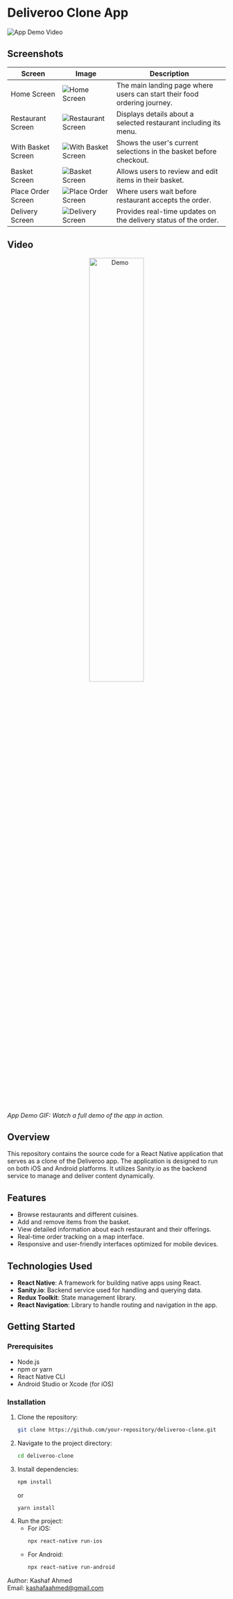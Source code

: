 # Deliveroo Clone App

![App Demo Video](./assets/orderLoading.gif)

## Screenshots

| Screen             | Image                                                | Description                                                              |
| ------------------ | ---------------------------------------------------- | ------------------------------------------------------------------------ |
| Home Screen        | ![Home Screen](./static/HomeScreen.png)              | The main landing page where users can start their food ordering journey. |
| Restaurant Screen  | ![Restaurant Screen](./static/RestaurantScreen.png)  | Displays details about a selected restaurant including its menu.         |
| With Basket Screen | ![With Basket Screen](./static/WithBasket.png)       | Shows the user's current selections in the basket before checkout.       |
| Basket Screen      | ![Basket Screen](./static/BasketScreen.png)          | Allows users to review and edit items in their basket.                   |
| Place Order Screen | ![Place Order Screen](./static/PlaceOrderScreen.png) | Where users wait before restaurant accepts the order.                    |
| Delivery Screen    | ![Delivery Screen](./static/DeliveryScreen.png)      | Provides real-time updates on the delivery status of the order.          |

## Video

<p align="center">
  <img src="./static/demo.gif" alt="Demo" width="50%" />
</p>

_App Demo GIF: Watch a full demo of the app in action._

## Overview

This repository contains the source code for a React Native application that serves as a clone of the Deliveroo app. The application is designed to run on both iOS and Android platforms. It utilizes Sanity.io as the backend service to manage and deliver content dynamically.

## Features

- Browse restaurants and different cuisines.
- Add and remove items from the basket.
- View detailed information about each restaurant and their offerings.
- Real-time order tracking on a map interface.
- Responsive and user-friendly interfaces optimized for mobile devices.

## Technologies Used

- **React Native**: A framework for building native apps using React.
- **Sanity.io**: Backend service used for handling and querying data.
- **Redux Toolkit**: State management library.
- **React Navigation**: Library to handle routing and navigation in the app.

## Getting Started

### Prerequisites

- Node.js
- npm or yarn
- React Native CLI
- Android Studio or Xcode (for iOS)

### Installation

1. Clone the repository:
   ```bash
   git clone https://github.com/your-repository/deliveroo-clone.git
   ```
2. Navigate to the project directory:
   ```bash
   cd deliveroo-clone
   ```
3. Install dependencies:
   ```bash
   npm install
   ```
   or
   ```bash
   yarn install
   ```
4. Run the project:
   - For iOS:
     ```bash
     npx react-native run-ios
     ```
   - For Android:
     ```bash
     npx react-native run-android
     ```

Author: Kashaf Ahmed  
Email: kashafaahmed@gmail.com
